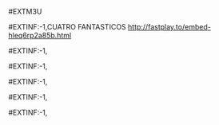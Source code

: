 #EXTM3U

#EXTINF:-1,CUATRO FANTASTICOS
http://fastplay.to/embed-hleq6rp2a85b.html

#EXTINF:-1,

#EXTINF:-1,

#EXTINF:-1,

#EXTINF:-1,

#EXTINF:-1,
